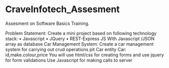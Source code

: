 # CraveInfotech_Assesment
Assesment on Software Basics Training. 

Problem Statement: Create a mini project based on following technology stack: • Javascript • JQuery • REST-Express JS With Javascript /JSON array as database Car Management System: Create a car management system for carrying out crud operations pit Car entity Car: id,make.colour,price You will use html/css for creating forms and use jquery for form validations Use Javascript for making calls to server
